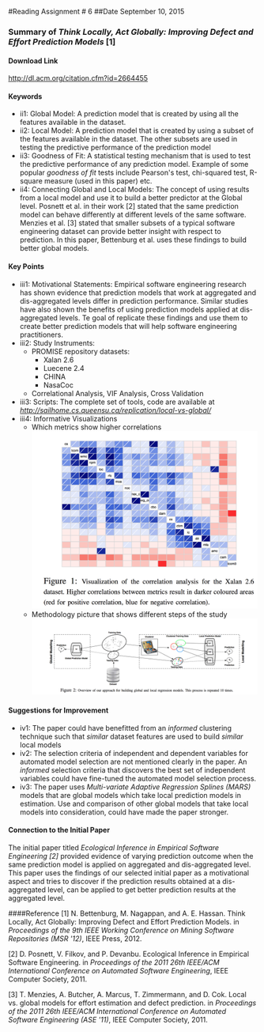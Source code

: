 #Reading Assignment # 6 
##Date September 10, 2015 
### Summary of *Think Locally, Act Globally: Improving Defect and Effort Prediction Models* [1] 

#### Download Link
http://dl.acm.org/citation.cfm?id=2664455 

#### Keywords	 
* ii1: Global Model: A prediction model that is created by using all the features available in the dataset. 
* ii2: Local Model: A prediction model that is created by using a subset of the features available in the dataset. The other subsets are used in testing the predictive performance of the prediction model
* ii3: Goodness of Fit: A statistical testing mechanism that is used to test the predictive performance of any prediction model. Example of some popular *goodness of fit* tests include Pearson's test, chi-squared test, R-square measure (used in this paper) etc.
* ii4: Connecting Global and Local Models: The concept of using results from a local model and use it to build a better predictor at the Global level. Posnett et al. in their work [2] stated that the same prediction model can behave differently at different levels of the same software. Menzies et al. [3] stated that smaller subsets of a typical software engineering dataset can provide better insight with respect to prediction. In this paper, Bettenburg et al. uses these findings to build better global models.     

#### Key Points
* iii1: Motivational Statements: Empirical software engineering research has shown evidence that prediction models that work at aggregated and dis-aggregated levels differ in prediction performance. Similar studies have also shown the benefits of using prediction models applied at dis-aggregated levels. Te goal of replicate these findings and use them to create better prediction models that will help software engineering practitioners.    
* iii2: Study Instruments: 
  * PROMISE repository datasets:
    * Xalan 2.6
    * Luecene 2.4 
    * CHINA 
    * NasaCoc
  * Correlational Analysis, VIF Analysis, Cross Validation   
* iii3: Scripts: The complete set of tools, code are available at *http://sailhome.cs.queensu.ca/replication/local-vs-global/*
* iii4: Informative Visualizations
  * Which metrics show higher correlations 
  ![output](a.png?raw=true=150x100)  
  * Methodology picture that shows different steps of the study 
  ![output](b.png?raw=true=150x100)    

#### Suggestions for Improvement 
* iv1: The paper could have benefitted from an *informed* clustering technique such that *similar* dataset features are used to build *similar* local models     
* iv2: The selection criteria of independent and dependent variables for automated model selection are not mentioned clearly in the paper. An *informed* selection criteria that discovers the best set of independent variables could have fine-tuned the automated model selection process.      
* iv3: The paper uses *Multi-variate Adaptive Regression Splines (MARS)* models that are global models which take local prediction models in estimation. Use and comparison of other global models that take local models into consideration, could have made the paper stronger.  

#### Connection to the Initial Paper
The initial paper titled *Ecological Inference in Empirical Software Engineering [2]* provided evidence of varying prediction outcome when the same prediction model is applied on aggregated and dis-aggregated level. This paper uses the findings of our selected initial paper as a motivational aspect and tries to discover if the prediction results obtained at a dis-aggregated level, can be applied to get better prediction results at the aggregated level.  

####Reference
[1] N. Bettenburg, M. Nagappan, and A. E. Hassan. Think Locally, Act Globally: Improving Defect and Effort Prediction Models. in *Proceedings of the 9th IEEE Working Conference on Mining Software Repositories (MSR '12)*, IEEE Press, 2012. 

[2] D. Posnett, V. Filkov, and P. Devanbu. Ecological Inference in Empirical Software Engineering. in *Proceedings of the 2011 26th IEEE/ACM International Conference on Automated Software Engineering*, IEEE Computer Society, 2011. 

[3] T. Menzies, A. Butcher, A. Marcus, T. Zimmermann, and D. Cok. Local vs. global models for effort estimation and defect prediction. in *Proceedings of the 2011 26th IEEE/ACM International Conference on Automated Software Engineering (ASE '11)*, IEEE Computer Society, 2011.  
